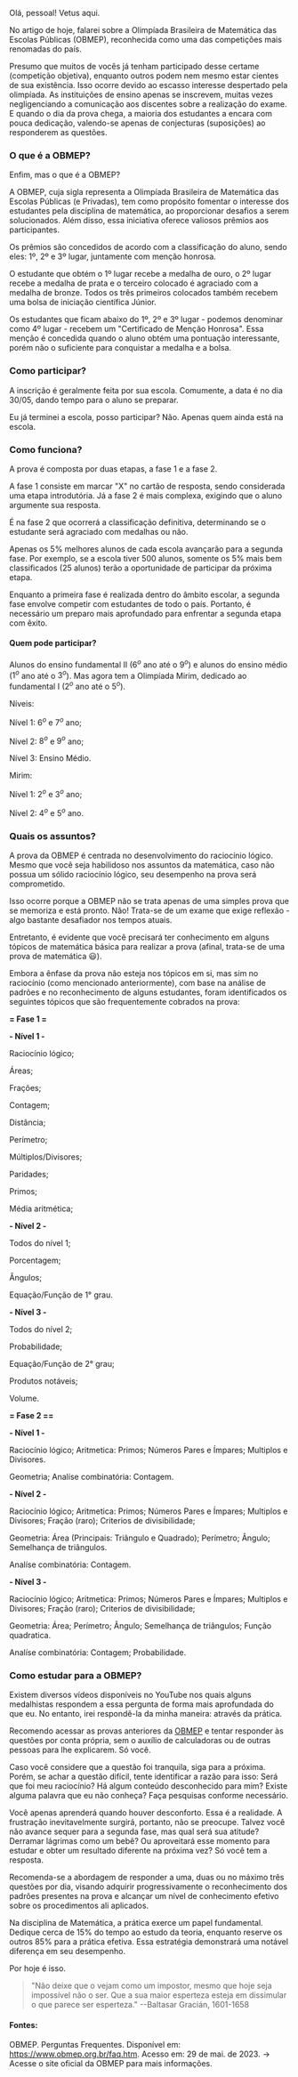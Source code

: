 Olá, pessoal! Vetus aqui.

No artigo de hoje, falarei sobre a Olimpíada Brasileira de Matemática das Escolas Públicas (OBMEP), reconhecida como uma das competições mais renomadas do país.

Presumo que muitos de vocês já tenham participado desse certame (competição objetiva), enquanto outros podem nem mesmo estar cientes de sua existência. Isso ocorre devido ao escasso interesse despertado pela olimpíada. As instituições de ensino apenas se inscrevem, muitas vezes negligenciando a comunicação aos discentes sobre a realização do exame. E quando o dia da prova chega, a maioria dos estudantes a encara com pouca dedicação, valendo-se apenas de conjecturas (suposições) ao responderem as questões.

### O que é a OBMEP?

Enfim, mas o que é a OBMEP?

A OBMEP, cuja sigla representa a Olimpíada Brasileira de Matemática das Escolas Públicas (e Privadas), tem como propósito fomentar o interesse dos estudantes pela disciplina de matemática, ao proporcionar desafios a serem solucionados. Além disso, essa iniciativa oferece valiosos prêmios aos participantes.

Os prêmios são concedidos de acordo com a classificação do aluno, sendo eles: 1º, 2º e 3º lugar, juntamente com menção honrosa.

O estudante que obtém o 1º lugar recebe a medalha de ouro, o 2º lugar recebe a medalha de prata e o terceiro colocado é agraciado com a medalha de bronze. Todos os três primeiros colocados também recebem uma bolsa de iniciação científica Júnior.

Os estudantes que ficam abaixo do 1º, 2º e 3º lugar - podemos denominar como 4º lugar - recebem um "Certificado de Menção Honrosa". Essa menção é concedida quando o aluno obtém uma pontuação interessante, porém não o suficiente para conquistar a medalha e a bolsa.

### Como participar?

A inscrição é geralmente feita por sua escola. Comumente, a data é no dia 30/05, dando tempo para o aluno se preparar.

Eu já terminei a escola, posso participar? Não. Apenas quem ainda está na escola.

### Como funciona?

A prova é composta por duas etapas, a fase 1 e a fase 2.

A fase 1 consiste em marcar "X" no cartão de resposta, sendo considerada uma etapa introdutória. Já a fase 2 é mais complexa, exigindo que o aluno argumente sua resposta.

É na fase 2 que ocorrerá a classificação definitiva, determinando se o estudante será agraciado com medalhas ou não.

Apenas os 5% melhores alunos de cada escola avançarão para a segunda fase. Por exemplo, se a escola tiver 500 alunos, somente os 5% mais bem classificados (25 alunos) terão a oportunidade de participar da próxima etapa.

Enquanto a primeira fase é realizada dentro do âmbito escolar, a segunda fase envolve competir com estudantes de todo o país. Portanto, é necessário um preparo mais aprofundado para enfrentar a segunda etapa com êxito.

#### Quem pode participar?

Alunos do ensino fundamental II ($6^o$ ano até o $9^o$) e alunos do ensino médio ($1^o$ ano até o $3^o$). Mas agora tem a Olimpíada Mirim, dedicado ao fundamental I ($2^o$ ano até o $5^o$).

Níveis:

Nível 1: $6^o$ e $7^o$ ano;

Nível 2: $8^o$ e $9^o$ ano;

Nível 3: Ensino Médio.

Mirim:

Nível 1: $2^o$ e $3^o$ ano;

Nível 2: $4^o$ e $5^o$ ano.

### Quais os assuntos?

A prova da OBMEP é centrada no desenvolvimento do raciocínio lógico. Mesmo que você seja habilidoso nos assuntos da matemática, caso não possua um sólido raciocínio lógico, seu desempenho na prova será comprometido.

Isso ocorre porque a OBMEP não se trata apenas de uma simples prova que se memoriza e está pronto. Não! Trata-se de um exame que exige reflexão - algo bastante desafiador nos tempos atuais.

Entretanto, é evidente que você precisará ter conhecimento em alguns tópicos de matemática básica para realizar a prova (afinal, trata-se de uma prova de matemática 😃).

Embora a ênfase da prova não esteja nos tópicos em si, mas sim no raciocínio (como mencionado anteriormente), com base na análise de padrões e no reconhecimento de alguns estudantes, foram identificados os seguintes tópicos que são frequentemente cobrados na prova:

**= Fase 1 =**

**- Nível 1 -**

Raciocínio lógico;

Áreas;

Frações;

Contagem;

Distância;

Perímetro;

Múltiplos/Divisores;

Paridades;

Primos;

Média aritmética;

**- Nível 2 -**

Todos do nível 1;

Porcentagem;

Ângulos;

Equação/Função de 1° grau.

**- Nível 3 -**

Todos do nível 2;

Probabilidade;

Equação/Função de 2° grau;

Produtos notáveis;

Volume.

**= Fase 2 ==**

**- Nível 1 -**

Raciocínio lógico;
Aritmetica:
  Primos;
  Números Pares e Ímpares;
  Multiplos e Divisores.
  
Geometria;
Analíse combinatória:
  Contagem.

**- Nível 2 -**

Raciocínio lógico;
Aritmetica:
  Primos;
  Números Pares e Ímpares;
  Multiplos e Divisores;
  Fração (raro);
  Criterios de divisibilidade;
  
Geometria:
  Área (Principais: Triângulo e Quadrado);
  Perímetro;
  Ângulo;
  Semelhança de triângulos.
  
Analíse combinatória:
  Contagem.

**- Nível 3 -**

Raciocínio lógico;
Aritmetica:
  Primos;
  Números Pares e Ímpares;
  Multiplos e Divisores;
  Fração (raro);
  Criterios de divisibilidade;
  
Geometria:
  Área;
  Perímetro;
  Ângulo;
  Semelhança de triângulos;
  Função quadratica.

Analíse combinatória:
  Contagem;
  Probabilidade.

### Como estudar para a OBMEP?

Existem diversos vídeos disponíveis no YouTube nos quais alguns medalhistas respondem a essa pergunta de forma mais aprofundada do que eu. No entanto, irei respondê-la da minha maneira: através da prática.

Recomendo acessar as provas anteriores da [OBMEP](https://www.obmep.org.br/provas.htm) e tentar responder às questões por conta própria, sem o auxílio de calculadoras ou de outras pessoas para lhe explicarem. Só você.

Caso você considere que a questão foi tranquila, siga para a próxima. Porém, se achar a questão difícil, tente identificar a razão para isso: Será que foi meu raciocínio? Há algum conteúdo desconhecido para mim? Existe alguma palavra que eu não conheça? Faça pesquisas conforme necessário.

Você apenas aprenderá quando houver desconforto. Essa é a realidade. A frustração inevitavelmente surgirá, portanto, não se preocupe. Talvez você não avance sequer para a segunda fase, mas qual será sua atitude? Derramar lágrimas como um bebê? Ou aproveitará esse momento para estudar e obter um resultado diferente na próxima vez? Só você tem a resposta.

Recomenda-se a abordagem de responder a uma, duas ou no máximo três questões por dia, visando adquirir progressivamente o reconhecimento dos padrões presentes na prova e alcançar um nível de conhecimento efetivo sobre os procedimentos ali aplicados.

Na disciplina de Matemática, a prática exerce um papel fundamental. Dedique cerca de 15% do tempo ao estudo da teoria, enquanto reserve os outros 85% para a prática efetiva. Essa estratégia demonstrará uma notável diferença em seu desempenho.

Por hoje é isso. 

> "Não deixe que o vejam como um impostor, mesmo que
hoje seja impossível não o ser. Que a sua maior
esperteza esteja em dissimular o que parece ser
esperteza." --Baltasar Gracián, 1601-1658

#### Fontes:

OBMEP. Perguntas Frequentes. Disponível em: https://www.obmep.org.br/faq.htm. Acesso em: 29 de mai. de 2023. -> Acesse o site oficial da OBMEP para mais informações.
